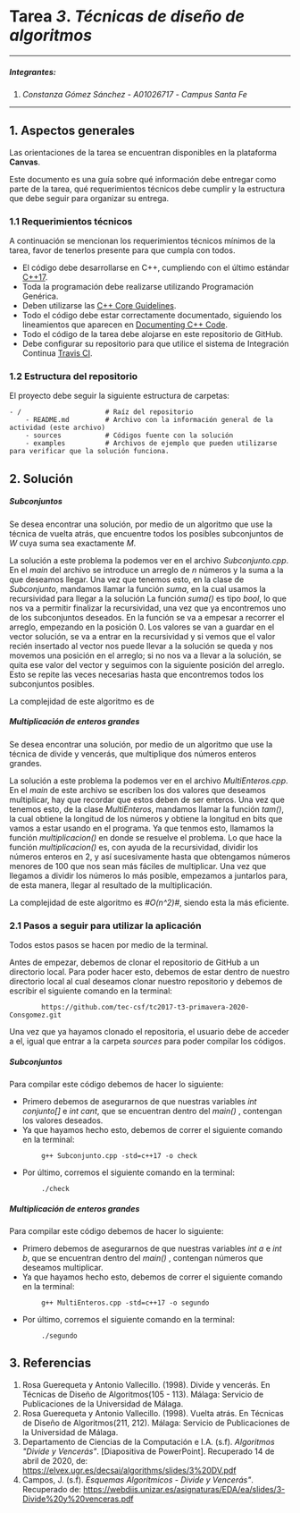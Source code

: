 # Tarea *3*. *Técnicas de diseño de algoritmos*

---

##### Integrantes:
1. *Constanza Gómez Sánchez* - *A01026717* - *Campus Santa Fe*

---
## 1. Aspectos generales

Las orientaciones de la tarea se encuentran disponibles en la plataforma **Canvas**.

Este documento es una guía sobre qué información debe entregar como parte de la tarea, qué requerimientos técnicos debe cumplir y la estructura que debe seguir para organizar su entrega.


### 1.1 Requerimientos técnicos

A continuación se mencionan los requerimientos técnicos mínimos de la tarea, favor de tenerlos presente para que cumpla con todos.

* El código debe desarrollarse en C++, cumpliendo con el último estándar [C++17](https://isocpp.org/std/the-standard).
* Toda la programación debe realizarse utilizando Programación Genérica.
* Deben utilizarse las [C++ Core Guidelines](https://github.com/isocpp/CppCoreGuidelines/blob/master/CppCoreGuidelines.md).
* Todo el código debe estar correctamente documentado, siguiendo los lineamientos que aparecen en [Documenting C++ Code](https://developer.lsst.io/cpp/api-docs.html).
* Todo el código de la tarea debe alojarse en este repositorio de GitHub.
* Debe configurar su repositorio para que utilice el sistema de Integración Continua [Travis CI](https://travis-ci.org/).

### 1.2 Estructura del repositorio

El proyecto debe seguir la siguiente estructura de carpetas:
```
- / 			        # Raíz del repositorio
    - README.md			# Archivo con la información general de la actividad (este archivo)
    - sources  			# Códigos fuente con la solución
    - examples			# Archivos de ejemplo que pueden utilizarse para verificar que la solución funciona.
```

## 2. Solución

##### Subconjuntos

Se desea encontrar una solución, por medio de un algoritmo que use la técnica de vuelta atrás, que encuentre todos los posibles subconjuntos de *W* cuya suma sea exactamente *M*. 

La solución a este problema la podemos ver en el archivo *Subconjunto.cpp*. 
En el *main* del archivo se introduce un arreglo de *n* números y la suma a la que deseamos llegar. Una vez que tenemos esto, en la clase de *Subconjunto*, mandamos llamar la función *suma*, en la cual usamos la recursividad para llegar a la solución
La función *suma()* es tipo *bool*, lo que nos va a permitir finalizar la recursividad, una vez que ya encontremos uno de los subconjuntos deseados. En la función se va a empesar a recorrer el arreglo, empezando en la posición 0. Los valores se van a guardar en el vector solución, se va a entrar en la recursividad y si vemos que el valor recién insertado al vector nos puede llevar a la solución se queda y nos movemos una posición en el arreglo; si no nos va a llevar a la solución, se quita ese valor del vector y seguimos con la siguiente posición del arreglo. Esto se repite las veces necesarias hasta que encontremos todos los subconjuntos posibles.

La complejidad de este algoritmo es de 


##### Multiplicación de enteros grandes

Se desea encontrar una solución, por medio de un algoritmo que use la técnica de divide y vencerás, que multiplique dos números enteros grandes. 

La solución a este problema la podemos ver en el archivo *MultiEnteros.cpp*. 
En el *main* de este archivo se escriben los dos valores que deseamos multiplicar, hay que recordar que estos deben de ser enteros. Una vez que tenemos esto, de la clase *MultiEnteros*, mandamos llamar la función *tam()*, la cual obtiene la longitud de los números y obtiene la longitud en bits que vamos a estar usando en el programa. Ya que tenmos esto, llamamos la función *multiplicacion()* en donde se resuelve el problema.
Lo que hace la función *multiplicacion()* es, con ayuda de la recursividad, dividir los números enteros en 2, y así sucesivamente hasta que obtengamos números menores de 100 que nos sean más fáciles de multiplicar. Una vez que llegamos a dividir los números lo más posible, empezamos a juntarlos para, de esta manera, llegar al resultado de la multiplicación. 

La complejidad de este algoritmo es *#O(n^2)#*, siendo esta la más eficiente.

### 2.1 Pasos a seguir para utilizar la aplicación

Todos estos pasos se hacen por medio de la terminal. 

Antes de empezar, debemos de clonar el repositorio de GitHub a un directorio local. Para poder hacer esto, debemos de estar dentro de nuestro directorio local al cual deseamos clonar nuestro repositorio y debemos de escribir el siguiente comando en la terminal:
```
        https://github.com/tec-csf/tc2017-t3-primavera-2020-Consgomez.git
```

Una vez que ya hayamos clonado el repositoria, el usuario debe de acceder a el, igual que entrar a la carpeta *sources* para poder compilar los códigos. 

##### Subconjuntos

Para compilar este código debemos de hacer lo siguiente:
* Primero debemos de asegurarnos de que nuestras variables *int conjunto[]* e *int cant*, que se encuentran dentro del *main()* , contengan los valores deseados. 
* Ya que hayamos hecho esto, debemos de correr el siguiente comando en la terminal:
```
        g++ Subconjunto.cpp -std=c++17 -o check
```
* Por último, corremos el siguiente comando en la terminal:
```
        ./check
```

##### Multiplicación de enteros grandes

Para compilar este código debemos de hacer lo siguiente:
* Primero debemos de asegurarnos de que nuestras variables *int a* e *int b*, que se encuentran dentro del *main()* , contengan números que deseamos multiplicar.
* Ya que hayamos hecho esto, debemos de correr el siguiente comando en la terminal:
```
        g++ MultiEnteros.cpp -std=c++17 -o segundo
```
* Por último, corremos el siguiente comando en la terminal:
```
        ./segundo
```

## 3. Referencias

1. Rosa Guerequeta y Antonio Vallecillo. (1998). Divide y vencerás. En Técnicas de Diseño de Algoritmos(105 - 113). Málaga: Servicio de Publicaciones de la Universidad de Málaga.
2. Rosa Guerequeta y Antonio Vallecillo. (1998). Vuelta atrás. En Técnicas de Diseño de Algoritmos(211, 212). Málaga: Servicio de Publicaciones de la Universidad de Málaga.
3. Departamento de Ciencias de la Computación e I.A. (s.f). *Algoritmos "Divide y Vencerás"*. [Diapositiva de PowerPoint]. Recuperado 14 de abril de 2020, de: https://elvex.ugr.es/decsai/algorithms/slides/3%20DV.pdf
4. Campos, J. (s.f). *Esquemas Algorítmicos - Divide y Vencerás"*. Recuperado de: https://webdiis.unizar.es/asignaturas/EDA/ea/slides/3-Divide%20y%20venceras.pdf

